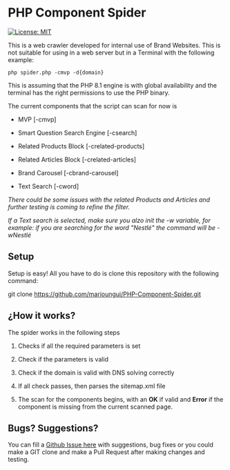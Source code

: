 # PHP Component Spider

[![License: MIT](https://img.shields.io/badge/License-MIT-yellow.svg)](https://opensource.org/licenses/MIT)

This is a web crawler developed for internal use of Brand Websites. This is not suitable for using in a web server but in a Terminal with the following example:

    php spider.php -cmvp -d{domain}

This is assuming that the PHP 8.1 engine is with global availability and the terminal has the right permissions to use the PHP binary.

The current components that the script can scan for now is

- MVP [-cmvp]

- Smart Question Search Engine [-csearch]

- Related Products Block [-crelated-products]

- Related Articles Block [-crelated-articles]

- Brand Carousel [-cbrand-carousel]

- Text Search [-cword]

*There could be some issues with the related Products and Articles and further testing is coming to refine the filter.*

*If a Text search is selected, make sure you alzo init the -w variable, for example: if you are searching for the word "Nestlé" the command will be -wNestlé*

## Setup

Setup is easy! All you have to do is clone this repository with the following command:

git clone <https://github.com/marioungui/PHP-Component-Spider.git>

## ¿How it works?

The spider works in the following steps

1. Checks if all the required parameters is set

2. Check if the parameters is valid

3. Check if the domain is valid with DNS solving correctly

4. If all check passes, then parses the sitemap.xml file

5. The scan for the components begins, with an **OK** if valid and **Error** if the component is missing from the current scanned page.

## Bugs? Suggestions?

You can fill a [Github Issue here](https://github.com/marioungui/PHP-Component-Spider/issues/new) with suggestions, bug fixes or you could make a GIT clone and make a Pull Request after making changes and testing.
